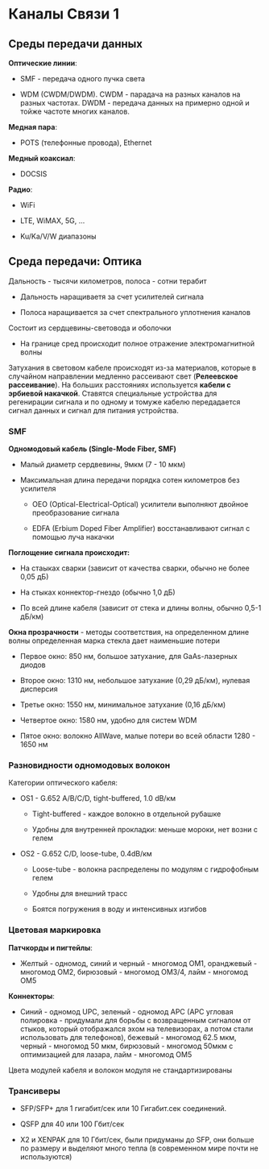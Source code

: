 # Каналы Связи 1

## Среды передачи данных

**Оптические линии**:

- SMF - передача одного пучка света

- WDM (CWDM/DWDM). CWDM - парадача на разных каналов на разных частотах. DWDM - передача данных на примерно одной и тойже частоте многих каналов.

**Медная пара**:

- POTS (телефонные провода), Ethernet

**Медный коаксиал**:

- DOCSIS

**Радио**:

- WiFi

- LTE, WiMAX, 5G, ...

- Ku/Ka/V/W диапазоны

## Среда передачи: Оптика

Дальность - тысячи километров, полоса - сотни терабит

- Дальность наращиваетя за счет усилителей сигнала

- Полоса наращивается за счет спектрального уплотнения каналов

Состоит из сердцевины-световода и оболочки

- На границе сред происходит полное отражение электромагнитной волны

Затухания в световом кабеле происходят из-за материалов, которые в случайном направлении медленно рассеивают свет (**Релеевское рассеивание**). На больших расстояниях используется **кабели с эрбиевой накачкой**. Ставятся специальные устройства для регенирации сигнала и по одному и томуже кабелю передадается сигнал данных и сигнал для питания устройства.

### SMF

**Одномодовый кабель (Single-Mode Fiber, SMF)**

- Малый диаметр сердвевины, 9мкм (7 - 10 мкм)

- Максимальная длина передачи порядка сотен километров без усилителя

  - OEO (Optical-Electrical-Optical) усилители выполняют двойное преобразование сигнала

  - EDFA (Erbium Doped Fiber Amplifier) восстанавливают сигнал с помощью луча накачки

**Поглощение сигнала происходит:**

- На стаыках сварки (зависит от качества сварки, обычно не более 0,05 дБ)

- На стыках коннектор-гнездо (обычно 1,0 дБ)

- По всей длине кабеля (зависит от стека и длины волны, обычно 0,5-1 дБ/км)

**Окна прозрачности** - методы соответствия, на определенном длине волны определенная марка стекла дает наименьшие потери

- Первое окно: 850 нм, большое затухание, для GaAs-лазерных диодов

- Второе окно: 1310 нм, небольшое затухание (0,29 дБ/км), нулевая дисперсия

- Третье окно: 1550 нм, минимальное затухание (0,16 дБ/км)

- Четвертое окно: 1580 нм, удобно для систем WDM

- Пятое окно: волокно AllWave, малые потери во всей области 1280 - 1650 нм

### Разновидности одномодовых волокон

Категории оптического кабеля:

- OS1 - G.652 A/B/C/D, tight-buffered, 1.0 dB/км

  - Tight-buffered - каждое волокно в отдельной рубашке

  - Удобны для внутренней прокладки: меньше мороки, нет возни с гелем

 - OS2 - G.652 C/D, loose-tube, 0.4dB/км

   - Loose-tube - волокна распределены по модулям с гидрофобным гелем

   - Удобны для внешний трасс

   - Боятся погружения в воду и интенсивных изгибов

### Цветовая маркировка

**Патчкорды и пигтейлы**:

- Желтый - одномод, синий и черный - многомод ОМ1, оранджевый - многомод ОМ2, бирюзовый - многомод ОМ3/4, лайм - многомод ОМ5

**Коннекторы**:

- Синий - одномод UPC, зеленый - одномод APC (APC угловая полировка - придумали для борьбы с возвращенным сигналом от стыков, который отображался эхом на телевизорах, а потом стали использовать для телефонов), бежевый - многомод 62.5 мкм, черный - многомод 50 мкм, бирюзовый - многомод 50мкм с оптимизацией для лазара, лайм - многомод ОМ5

Цвета модулей кабеля и волокон модуля не стандартизированы

### Трансиверы

- SFP/SFP+ для 1 гигабит/сек или 10 Гигабит.сек соединений.

- QSFP для 40 или 100 Гбит/сек

- X2 и XENPAK для 10 Гбит/сек, были придуманы до SFP, они больше по размеру и выделяют много тепла (в современном мире почти не используются)